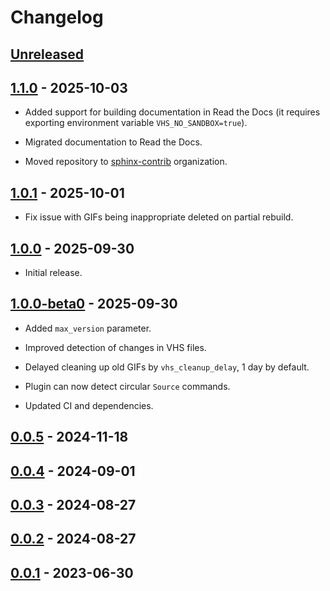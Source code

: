 # Changelog

## [Unreleased]

## [1.1.0] - 2025-10-03

- Added support for building documentation in Read the Docs (it requires exporting
  environment variable `VHS_NO_SANDBOX=true`).

- Migrated documentation to Read the Docs.

- Moved repository to [sphinx-contrib](https://github.com/sphinx-contrib) organization.

## [1.0.1] - 2025-10-01

- Fix issue with GIFs being inappropriate deleted on partial rebuild.

## [1.0.0] - 2025-09-30

- Initial release.

## [1.0.0-beta0] - 2025-09-30

- Added `max_version` parameter.

- Improved detection of changes in VHS files.

- Delayed cleaning up old GIFs by `vhs_cleanup_delay`, 1 day by default.

- Plugin can now detect circular `Source` commands.

- Updated CI and dependencies.

## [0.0.5] - 2024-11-18

## [0.0.4] - 2024-09-01

## [0.0.3] - 2024-08-27

## [0.0.2] - 2024-08-27

## [0.0.1] - 2023-06-30

[0.0.1]: https://github.com/sphinx-contrib/vhs/releases/tag/v0.0.1
[0.0.2]: https://github.com/sphinx-contrib/vhs/compare/v0.0.1...v0.0.2
[0.0.3]: https://github.com/sphinx-contrib/vhs/compare/v0.0.2...v0.0.3
[0.0.4]: https://github.com/sphinx-contrib/vhs/compare/v0.0.3...v0.0.4
[0.0.5]: https://github.com/sphinx-contrib/vhs/compare/v0.0.4...v0.0.5
[1.0.0]: https://github.com/sphinx-contrib/vhs/compare/v1.0.0-beta0...v1.0.0
[1.0.0-beta0]: https://github.com/sphinx-contrib/vhs/compare/v0.0.5...v1.0.0-beta0
[1.0.1]: https://github.com/sphinx-contrib/vhs/compare/v1.0.0...v1.0.1
[1.1.0]: https://github.com/sphinx-contrib/vhs/compare/v1.0.1...v1.1.0
[unreleased]: https://github.com/sphinx-contrib/vhs/compare/v1.1.0...HEAD
